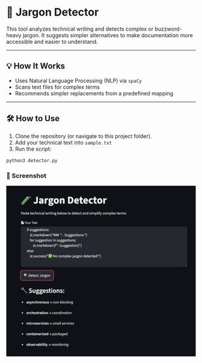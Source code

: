# 🧪 Jargon Detector

This tool analyzes technical writing and detects complex or buzzword-heavy jargon. It suggests simpler alternatives to make documentation more accessible and easier to understand.

---

## 💡 How It Works

- Uses Natural Language Processing (NLP) via `spaCy`
- Scans text files for complex terms
- Recommends simpler replacements from a predefined mapping

---

## 🛠 How to Use

1. Clone the repository (or navigate to this project folder).
2. Add your technical text into `sample.txt`
3. Run the script:

```bash
python3 detector.py
```
### 📸 Screenshot

![Jargon Detector Screenshot](screenshot.png)
